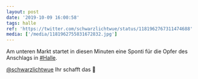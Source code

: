 ```yaml
---
layout: post
date: '2019-10-09 16:00:58'
tags: halle
ref: 'https://twitter.com/schwarzlichtwue/status/1181962767311474688'
media: ['/media/1181962755831672832.jpg']
---
```

Am unteren Markt startet in diesen Minuten eine Sponti für die Opfer des Anschlags in [#Halle](/t/halle). 

[@schwarzlichtwue](https://twitter.com/schwarzlichtwue) Ihr schafft das 💪 
